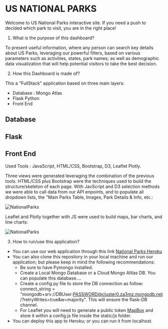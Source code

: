 # US NATIONAL PARKS

Welcome to US National Parks interactive site. If you need a push to decided which park to visit, you are in the right place!

1. What is the purpose of this dashboard?

To present useful information, where any person can search key details about US Parks, leveraging our powerful filters, based on various parameters such as activities, states, park names; as well as demographic data visualization that will help potential visitors to take the best decision.

2. How this Dashboard is made of?

This a "FullStack" application based on three main layers:

- Database : Mongo Atlas
- Flask Python
- Front End

## Database

## Flask

## Front End

Used Tools : JavaScript, HTML/CSS, Bootstrap, D3, Leaflet Plotly.

Three views were generated leveraging the combination of the previous tools. HTML/CSS plus Bootstrap were the techniques used to build the structure/skeleton of each page.
With JavScript and D3 selection methods we were able to call data from our API enpoints, and to populate all dropdown lists, the "Main Parks Table, Images, Park Details & Info, etc.:

![NationalParks](Images/FirstView.JPG)

Leaflet and Plotly together with JS were used to build maps, bar charts, and line charts:

![NationalParks](Images/ThirdView.JPG)

3. How to run/use this application?

* You can use our web application through this link [National Parks Heroku](https://nationalparksdashboard.herokuapp.com/)
* You can also clone this repository in your local machine and run our application; but please keep in mind the following recommendations:
  - Be sure to have Pymongo installed.
  - Create a Local Mongo Database or a Cloud Mongo Altlas DB. You can populate this database....
  - Create a config.py file to store the DB connection as follow: connect_string = "mongodb+srv://DBUser:PASSWORD@cluster0.za3mz.mongodb.net/?retryWrites=true&w=majority". This will ensure the flask-DB channel.
  - For Leaflet you will need to generate a public token [MapBox](https://account.mapbox.com/access-tokens/) and store it within a config.js file inside the static/js folder.
* You can deploy this app to Heroku; or you can run it from localhost.

